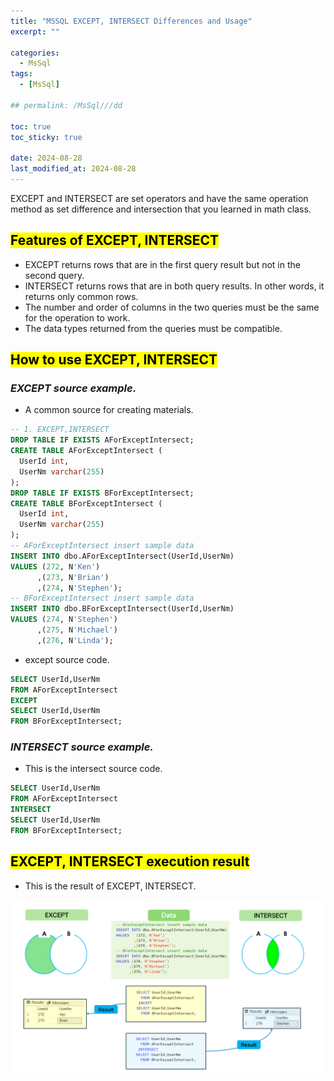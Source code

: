 ```yaml
---
title: "MSSQL EXCEPT, INTERSECT Differences and Usage"
excerpt: ""

categories:
  - MsSql
tags:
  - [MsSql]

## permalink: /MsSql///dd

toc: true
toc_sticky: true
 
date: 2024-08-28
last_modified_at: 2024-08-28
---
```

 

EXCEPT and INTERSECT are set operators and have the same operation method as set difference and intersection that you learned in math class.

## <mark>Features of EXCEPT, INTERSECT</mark>

- EXCEPT returns rows that are in the first query result but not in the second query.
- INTERSECT returns rows that are in both query results. In other words, it returns only common rows.
- The number and order of columns in the two queries must be the same for the operation to work.
- The data types returned from the queries must be compatible.

## <mark>How to use EXCEPT, INTERSECT</mark>

### ***EXCEPT source example.***

- A common source for creating materials.

```sql
-- 1. EXCEPT,INTERSECT 
DROP TABLE IF EXISTS AForExceptIntersect;
CREATE TABLE AForExceptIntersect (
  UserId int,
  UserNm varchar(255) 
); 
DROP TABLE IF EXISTS BForExceptIntersect;
CREATE TABLE BForExceptIntersect (
  UserId int,
  UserNm varchar(255) 
);
-- AForExceptIntersect insert sample data 
INSERT INTO dbo.AForExceptIntersect(UserId,UserNm) 
VALUES (272, N'Ken')
      ,(273, N'Brian')
      ,(274, N'Stephen');
-- BForExceptIntersect insert sample data 
INSERT INTO dbo.BForExceptIntersect(UserId,UserNm) 
VALUES (274, N'Stephen')
      ,(275, N'Michael')
      ,(276, N'Linda');
```

- except source code.

```sql
SELECT UserId,UserNm
FROM AForExceptIntersect
EXCEPT
SELECT UserId,UserNm
FROM BForExceptIntersect;
```

### ***INTERSECT source example.***

- This is the intersect source code.

```sql
SELECT UserId,UserNm
FROM AForExceptIntersect
INTERSECT
SELECT UserId,UserNm
FROM BForExceptIntersect;
```

## <mark>EXCEPT, INTERSECT execution result</mark>

- This is the result of EXCEPT, INTERSECT.

![EXCEPT, INTERSECT Differences and Usage](/assets/images/postsImages/MsSql/1036_Eng_etc_EXCEPT_INTERSECT/1.png)